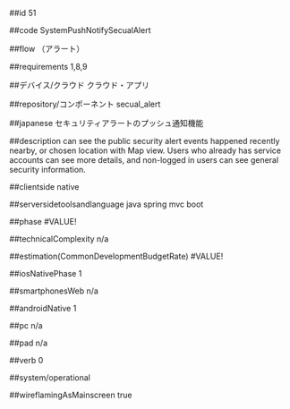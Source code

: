 ##id
51

##code
SystemPushNotifySecualAlert

##flow
（アラート）

##requirements
1,8,9

##デバイス/クラウド
クラウド・アプリ

##repository/コンポーネント
secual_alert

##japanese
セキュリティアラートのプッシュ通知機能

##description
can see the public security alert events happened recently nearby, or chosen location with Map view. Users who already has service accounts can see more details, and non-logged in users can see general security information.

##clientside
native

##serversidetoolsandlanguage
java spring mvc boot

##phase
#VALUE!

##technicalComplexity
n/a

##estimation(CommonDevelopmentBudgetRate)
#VALUE!

##iosNativePhase
1

##smartphonesWeb
n/a

##androidNative
1

##pc
n/a

##pad
n/a

##verb
0

##system/operational


##wireflamingAsMainscreen
true